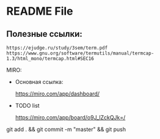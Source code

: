 # README File

## Полезные ссылки:

	https://ejudge.ru/study/3sem/term.pdf
	https://www.gnu.org/software/termutils/manual/termcap-1.3/html_mono/termcap.html#SEC16

MIRO:
- Основная ссылка:

	https://miro.com/app/dashboard/

- TODO list

	https://miro.com/app/board/o9J_lZckQJk=/

git add . && git commit -m "master" && git push